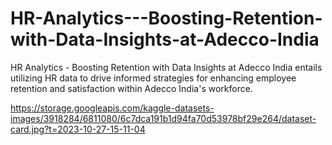 # HR-Analytics---Boosting-Retention-with-Data-Insights-at-Adecco-India
HR Analytics - Boosting Retention with Data Insights at Adecco India entails utilizing HR data to drive informed strategies for enhancing employee retention and satisfaction within Adecco India's workforce.

https://storage.googleapis.com/kaggle-datasets-images/3918284/6811080/6c7dca191b1d94fa70d53978bf29e264/dataset-card.jpg?t=2023-10-27-15-11-04
